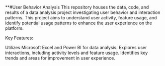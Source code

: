 **#User Behavior Analysis
This repository houses the data, code, and results of a data analysis project investigating user behavior and interaction patterns. This project aims to understand user activity, feature usage, and identify potential usage patterns to enhance the user experience on the platform.

Key Features:

Utilizes Microsoft Excel and Power BI for data analysis.
Explores user interactions, including activity levels and feature usage.
Identifies key trends and areas for improvement in user experience.
